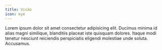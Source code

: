 ```yaml
---
title: Visão
icon: eye
---
```

Lorem ipsum dolor sit amet consectetur adipisicing elit. Ducimus minima id alias magni similique, blanditiis placeat iste quisquam dolores. Itaque modi tenetur nesciunt reiciendis perspiciatis eligendi molestiae unde soluta. Accusamus.
